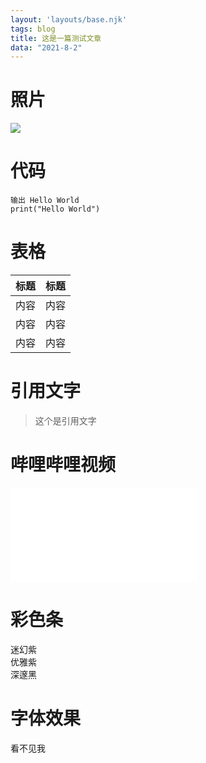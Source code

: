 ```yaml
---
layout: 'layouts/base.njk'
tags: blog
title: 这是一篇测试文章
data: "2021-8-2"
---
```


# 照片

![](https://amoshk.top/img/daily_pic.gif)

# 代码

```
输出 Hello World
print("Hello World")
```

# 表格

| 标题  | 标题 |
| ----   |:----:|
| 内容      | 内容     |
| 内容      | 内容     |
| 内容      | 内容     |

# 引用文字

>这个是引用文字

# 哔哩哔哩视频

<div class="size-video">
<iframe src="//player.bilibili.com/player.html?aid=762230609&bvid=BV1s64y1s7XG&cid=383710521&page=1" scrolling="no" border="0" frameborder="no" framespacing="0" allowfullscreen="true"> </iframe>
</div>

# 彩色条

<div id="mhz">迷幻紫</div>
<div id="yyz">优雅紫</div>
<div id="szh">深邃黑</div>

# 字体效果

<darkb-text>看不见我</darkb-text>
